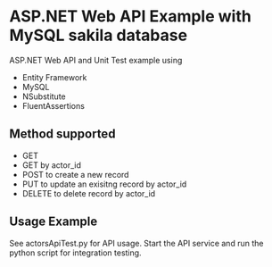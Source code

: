 # ASP.NET Web API Example with MySQL sakila database 

ASP.NET Web API and Unit Test example using

- Entity Framework
- MySQL
- NSubstitute
- FluentAssertions

## Method supported

- GET
- GET by actor_id
- POST to create a new record
- PUT to update an exisitng record by actor_id
- DELETE to delete record by actor_id

## Usage Example

See actorsApiTest.py for API usage. Start the API service and run the python script for integration testing.

